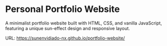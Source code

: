 # Personal Portfolio Website

A minimalist portfolio website built with HTML, CSS, and vanilla JavaScript, featuring a unique sun-effect design and responsive layout.

URL: https://sunenvidiado-nx.github.io/portfolio-website/
